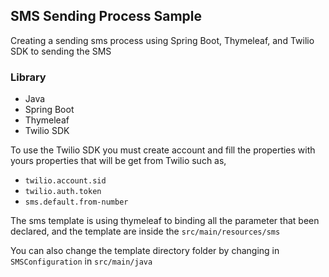 ## SMS Sending Process Sample

Creating a sending sms process using Spring Boot, Thymeleaf, and Twilio SDK to sending the SMS

### Library

- Java
- Spring Boot
- Thymeleaf
- Twilio SDK

To use the Twilio SDK you must create account and fill the properties with yours properties that will be get from Twilio such as,

- <code>twilio.account.sid</code>
- <code>twilio.auth.token</code>
- <code>sms.default.from-number</code>

The sms template is using thymeleaf to binding all the parameter that been declared, and the template are inside the <code>src/main/resources/sms</code>

You can also change the template directory folder by changing in `SMSConfiguration` in `src/main/java`
